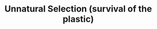 ---
title: Unnatural Selection (survival of the plastic)
description_markdown: >-
  &nbsp;


  This is a series of mixed media sculptural works was inspired by coming across
  a journal which had an image of a dissected sea gull’s stomach. This image
  showed all the plastic items that the sea gull had swallowed during its life
  span which included numerous pieces of plastic. Taking this image a step
  further, new species is being created where the birds have swallowed so much
  plastic that parts of their anatomy are composed of plastic, so they come to
  have plastic beaks, wings, feet and so on. Embroidered patterns and painted
  sections are also incorporated which reference colorful patterns of some birds
  with a combination of textiles from South East Asia.
_gallery_date:
permalink: /sculpture/unnatural-selection/(survival-of-the-plastic)
archive: false
order_number:
main_image_path: /assets/images/089-screen-copy-1.jpg
thumb_crop:
images:
  - image_path: /assets/images/3231-screen-copy.jpg
    image_title: My life as a bird (view 1)
    image_description:
  - image_path: /assets/images/3243-screen-copy.jpg
    image_title: My life as a bird (view 2)
    image_description:
  - image_path: /assets/images/3244-screen-copy.jpg
    image_title: My life as a bird (detail)
    image_description:
  - image_path: /assets/images/089-screen-copy.jpg
    image_title: Here to stay ( view 1)
    image_description:
  - image_path: /assets/images/093-screen-copy.jpg
    image_title: Here to stay (view 2)
    image_description:
  - image_path: /assets/images/133-screen-copy.jpg
    image_title: Here to stay (detail)
    image_description:
  - image_path: /assets/images/vessel-robes-image-1-copy.jpg
    image_title: Vessel Robes (front)
    image_description:
  - image_path: /assets/images/vessel-robes-image-3-copy.jpg
    image_title: Vessel Robes (back)
    image_description:
  - image_path: /assets/images/vessel-robes-detail-2-copy.jpg
    image_title: Vessel Robes (detail)
    image_description:
  - image_path: /assets/images/3216-screen-copy.jpg
    image_title: Topaz Tears (view 1)
    image_description:
  - image_path: /assets/images/3214a-screen-copy.jpg
    image_title: Topaz Tears (view 2)
    image_description:
  - image_path: /assets/images/3220-screen-copy.jpg
    image_title: Topaz Tears (detail)
    image_description:
  - image_path: /assets/images/3165a-screen-copy.jpg
    image_title: His heart is in the jungle (view1)
    image_description:
  - image_path: /assets/images/3171-screen-copy.jpg
    image_title: His heart in the jungle (detail)
    image_description:
  - image_path: /assets/images/3169a-screen-copy.jpg
    image_title: His heart is in the jungle (view 2)
    image_description:
  - image_path: /assets/images/3211-screen-copy.jpg
    image_title: In memory of an injured blackbird (view 1)
    image_description:
  - image_path: /assets/images/3203-screen-copy.jpg
    image_title: In memory of an injured blackbird (view 2)
    image_description:
  - image_path: /assets/images/3209-screen-copy.jpg
    image_title: In memory of an injiued blackbird (detail)
    image_description:
  - image_path: /assets/images/3269-screen-copy.jpg
    image_title: A shell of the future (view 1)
    image_description:
  - image_path: /assets/images/3276-screen-copy.jpg
    image_title: A shell of the future (view 2)
    image_description:
  - image_path: /assets/images/3279-screen-copy.jpg
    image_title: A shell of the future (detail)
    image_description:
_options:
  image_path:
    width: 1200
    height: 1200
    resize_style: contain
    mime_type: image/jpeg
  main_image_path:
    width: 1200
    height: 800
    resize_style: contain
    mime_type: image/jpeg
_comments:
  title: Gallery title
  permalink: Be careful editing this
  main_image_path: Image used to represent your gallery
  images: Add and edit your gallery images here
  image_description: May only be used in the close up of an image
---